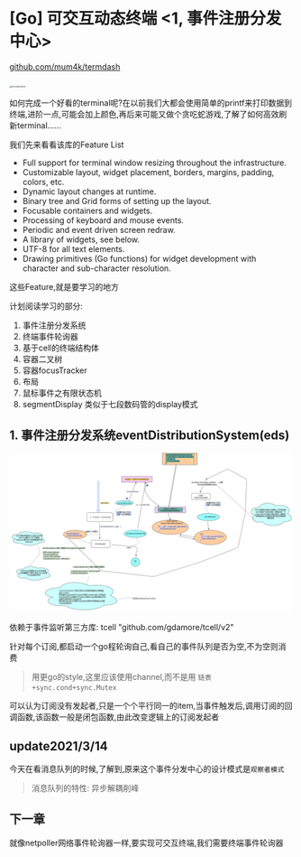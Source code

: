 # [Go] 可交互动态终端 <1, 事件注册分发中心>

[github.com/mum4k/termdash](https://github.com/mum4k/termdash)

<img src="https://github.com/mum4k/termdash/raw/master/doc/images/termdashdemo_0_9_0.gif" alt="termdashdemo" style="zoom: 25%;" />

如何完成一个好看的terminal呢?在以前我们大都会使用简单的printf来打印数据到终端,进阶一点,可能会加上颜色,再后来可能又做个贪吃蛇游戏,了解了如何高效刷新terminal......

我们先来看看该库的Feature List

- Full support for terminal window resizing throughout the infrastructure.
- Customizable layout, widget placement, borders, margins, padding, colors, etc.
- Dynamic layout changes at runtime.
- Binary tree and Grid forms of setting up the layout.
- Focusable containers and widgets.
- Processing of keyboard and mouse events.
- Periodic and event driven screen redraw.
- A library of widgets, see below.
- UTF-8 for all text elements.
- Drawing primitives (Go functions) for widget development with character and sub-character resolution.

这些Feature,就是要学习的地方



计划阅读学习的部分:

1. 事件注册分发系统
2. 终端事件轮询器
3. 基于cell的终端结构体
4. 容器二叉树
5. 容器focusTracker
6. 布局
7. 鼠标事件之有限状态机
8. segmentDisplay 类似于七段数码管的display模式



## 1. 事件注册分发系统eventDistributionSystem(eds)

![事件分发系统eds](../static/事件分发系统eds.png)

依赖于事件监听第三方库: tcell "github.com/gdamore/tcell/v2"

针对每个订阅,都启动一个go程轮询自己,看自己的事件队列是否为空,不为空则消费

> 用更go的style,这里应该使用channel,而不是用 `链表+sync.cond+sync.Mutex`

可以认为订阅没有发起者,只是一个个平行同一的item,当事件触发后,调用订阅的回调函数,该函数一般是闭包函数,由此改变逻辑上的订阅发起者

## update2021/3/14
今天在看消息队列的时候,了解到,原来这个事件分发中心的设计模式是`观察者模式`
> 消息队列的特性: 异步解耦削峰
## 下一章

就像netpoller网络事件轮询器一样,要实现可交互终端,我们需要终端事件轮询器